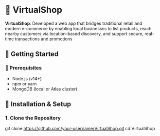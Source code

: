 # 🛒 VirtualShop

**VirtualShop**: Developed a web app that bridges traditional retail and modern e-commerce by enabling local businesses to list products, reach nearby customers via location-based discovery, and support secure, real-time transactions and promotions

## 🚀 Getting Started

### 🔧 Prerequisites

- Node.js (v14+)
- npm or yarn
- MongoDB (local or Atlas cluster)

## 🔨 Installation & Setup

### 1. Clone the Repository

git clone https://github.com/your-username/VirtualShop.git
cd VirtualShop

